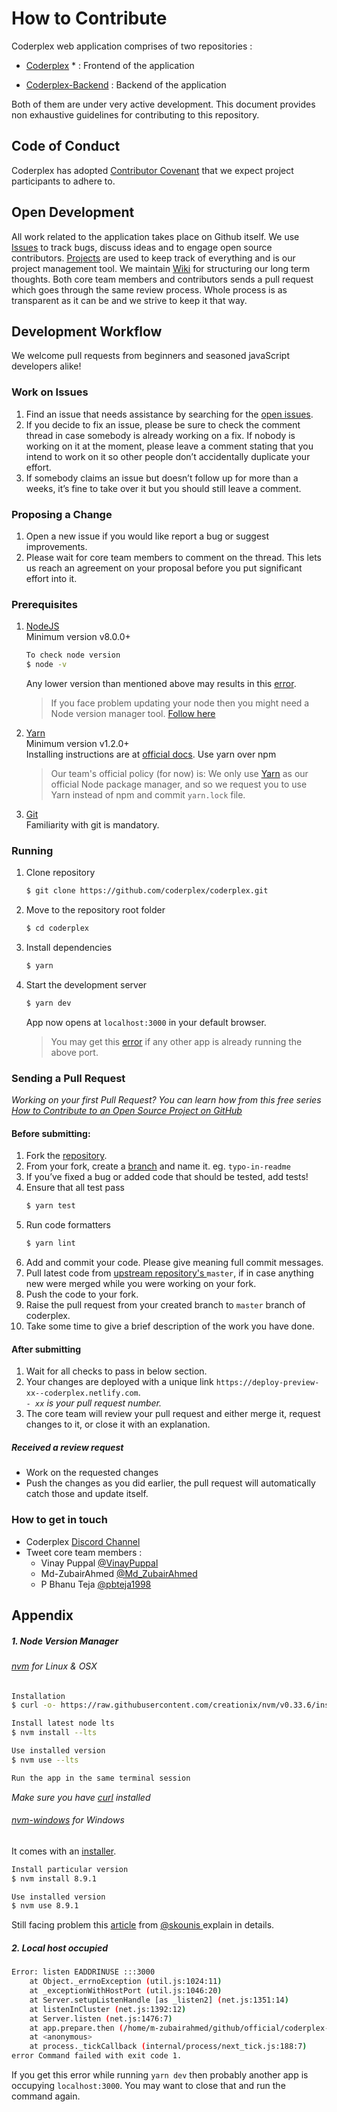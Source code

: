 # How to Contribute

Coderplex web application comprises of two repositories :

- [Coderplex](https://github.com/coderplex/coderplex) * : Frontend of the application

- [Coderplex-Backend](https://github.com/coderplex/coderplex-backend) : Backend of the application

Both of them are under very active development. This document provides non exhaustive guidelines for contributing to this repository.  

## Code of Conduct
Coderplex has adopted [Contributor Covenant](https://github.com/coderplex/coderplex/blob/docs-update/CODE_OF_CONDUCT.md) that we expect project participants to adhere to.

## Open Development
All work related to the application takes place on Github itself. We use [Issues](https://github.com/coderplex/coderplex/issues) to track bugs, discuss ideas and to engage open source contributors. [Projects](https://github.com/coderplex/coderplex/projects) are used to keep track of everything and is our project management tool. We maintain [Wiki](https://github.com/coderplex/coderplex/wiki) for structuring our long term thoughts. Both core team members and contributors sends a pull request which goes through the same review process. Whole process is as transparent as it can be and we strive to keep it that way.

## Development Workflow

We welcome pull requests from beginners and seasoned javaScript developers alike!

### Work on Issues
1. Find an issue that needs assistance by searching for the [open issues](https://github.com/coderplex/coderplex/labels/help-wanted).
2. If you decide to fix an issue, please be sure to check the comment thread in case somebody is already working on a fix. If nobody is working on it at the moment, please leave a comment stating that you intend to work on it so other people don’t accidentally duplicate your effort.
3. If somebody claims an issue but doesn’t follow up for more than a weeks, it’s fine to take over it but you should still leave a comment.


### Proposing a Change
1. Open a new issue if you would like report a bug or suggest improvements.
2. Please wait for core team members to comment on the thread. This lets us reach an agreement on your proposal before you put significant effort into it.

### Prerequisites
1. [NodeJS](https://nodejs.org/)
    <br/>
    Minimum version v8.0.0+
    ```bash
    To check node version
    $ node -v
    ```
    Any lower version than mentioned above may results in this [error](https://github.com/coderplex/coderplex/issues/100).
    > If you face problem updating your node then you might need a Node version manager tool. [Follow here]()

2. [Yarn](https://yarnpkg.com)
    <br/>
    Minimum version v1.2.0+
    <br/>
    Installing instructions are at [official docs](https://yarnpkg.com/en/docs/install#windows-tab).
    Use yarn over npm
    > Our team's official policy (for now) is: We only use [Yarn](https://yarnpkg.com/en/docs/install) as our official Node package manager, and so we request you to use Yarn instead of npm and commit `yarn.lock` file.

3. [Git](https://git-scm.com/download/linux)
    <br/>
    Familiarity with git is mandatory.

### Running

1. Clone repository
    ```bash
    $ git clone https://github.com/coderplex/coderplex.git
    ```
2. Move to the repository root folder
    ```bash
    $ cd coderplex
    ```  
3. Install dependencies
    ```bash
    $ yarn
    ```
4. Start the development server
    ```bash
    $ yarn dev
    ```
    App now opens at `localhost:3000` in your default browser.
    > You may get this [error]() if any other app is already running the above port.

### Sending a Pull Request

*Working on your first Pull Request? You can learn how from this *free* series [How to Contribute to an Open Source Project on GitHub](https://egghead.io/series/how-to-contribute-to-an-open-source-project-on-github)*

#### Before submitting:
1. Fork the [repository](https://github.com/coderplex/coderplex).
2. From your fork, create a [branch](https://help.github.com/articles/creating-and-deleting-branches-within-your-repository/) and name it. eg. `typo-in-readme`
3. If you’ve fixed a bug or added code that should be tested, add tests!
4. Ensure that all test pass
    ```bash
    $ yarn test
    ```
5. Run code formatters
    ```bash
    $ yarn lint
    ```
6. Add and commit your code. Please give meaning full commit messages.
7. Pull latest code from [upstream repository's ](https://help.github.com/articles/merging-an-upstream-repository-into-your-fork/)`master`, if in case anything new were merged while you were working on your fork.
8. Push the code to your fork.
9. Raise the pull request from your created branch to `master` branch of coderplex.
10. Take some time to give a brief description of the work you have done.

#### After submitting
1. Wait for all checks to pass in below section.
2. Your changes are deployed with a unique link `https://deploy-preview-xx--coderplex.netlify.com`. <br/>
*`- xx` is your pull request number.*
3. The core team  will review your pull request and either merge it, request changes to it, or close it with an explanation.

##### Received a review request
- Work on the requested changes
- Push the changes as you did earlier, the pull request will automatically catch those and update itself.

### How to get in touch
- Coderplex [Discord Channel](https://discord.gg/dVnQ2Gf)
- Tweet core team members :
  - Vinay Puppal [@VinayPuppal](https://twitter.com/vinaypuppal)
  - Md-ZubairAhmed [@Md_ZubairAhmed](https://twitter.com/Md_ZubairAhmed)
  - P Bhanu Teja [@pbteja1998](https://twitter.com/pbteja1998)

## Appendix
##### 1. Node Version Manager

###### [nvm](https://github.com/creationix/nvm) for Linux & OSX
```bash
Installation
$ curl -o- https://raw.githubusercontent.com/creationix/nvm/v0.33.6/install.sh | bash

Install latest node lts
$ nvm install --lts

Use installed version
$ nvm use --lts

Run the app in the same terminal session
```
*Make sure you have [curl](https://curl.haxx.se/) installed*

###### [nvm-windows](https://github.com/coreybutler/nvm-windows) for Windows
It comes with an [installer](https://github.com/coreybutler/nvm-windows#installation--upgrades).

```bash
Install particular version
$ nvm install 8.9.1

Use installed version
$ nvm use 8.9.1
```
Still facing problem this [article](https://medium.com/appseed-io/how-to-run-multiple-versions-of-node-js-with-nvm-for-windows-ffbe5c7a2b47) from [@skounis  ](https://twitter.com/skounis) explain in details.

##### 2. Local host occupied
```bash
Error: listen EADDRINUSE :::3000
    at Object._errnoException (util.js:1024:11)
    at _exceptionWithHostPort (util.js:1046:20)
    at Server.setupListenHandle [as _listen2] (net.js:1351:14)
    at listenInCluster (net.js:1392:12)
    at Server.listen (net.js:1476:7)
    at app.prepare.then (/home/m-zubairahmed/github/official/coderplex-frontend/server.js:26:6)
    at <anonymous>
    at process._tickCallback (internal/process/next_tick.js:188:7)
error Command failed with exit code 1.
```
If you get this error while running `yarn dev` then probably another app is occupying `localhost:3000`. You may want to close that and run the command again.

